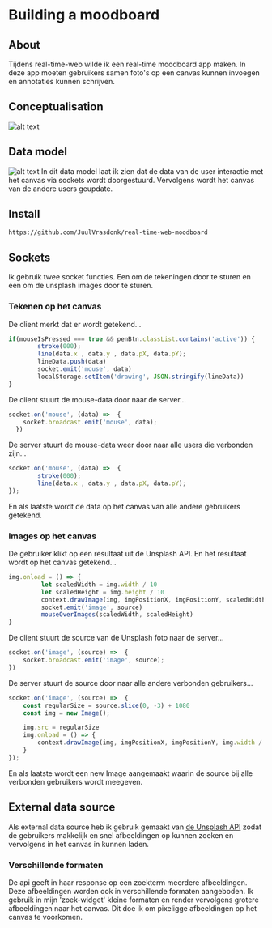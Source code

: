 # Building a moodboard

## About
Tijdens real-time-web wilde ik een real-time moodboard app maken. In deze app moeten gebruikers samen foto's op een canvas kunnen invoegen en annotaties kunnen schrijven.

## Conceptualisation
![alt text](https://github.com/JuulVrasdonk/real-time-web-moodboard/blob/main/public/assets/Conceptualisation.jpg)

## Data model
![alt text](https://github.com/JuulVrasdonk/real-time-web-moodboard/blob/main/public/assets/data-model.png)
In dit data model laat ik zien dat de data van de user interactie met het canvas via sockets wordt doorgestuurd. Vervolgens wordt het canvas van de andere users geupdate. 

## Install
```
https://github.com/JuulVrasdonk/real-time-web-moodboard
```

## Sockets
Ik gebruik twee socket functies. Een om de tekeningen door te sturen en een om de unsplash images door te sturen. 

### Tekenen op het canvas
De client merkt dat er wordt getekend...
```js
if(mouseIsPressed === true && penBtn.classList.contains('active')) {
        stroke(000);
        line(data.x , data.y , data.pX, data.pY);
        lineData.push(data)
        socket.emit('mouse', data)
        localStorage.setItem('drawing', JSON.stringify(lineData))
}
```
De client stuurt de mouse-data door naar de server...

```js
socket.on('mouse', (data) =>  {
    socket.broadcast.emit('mouse', data);
  })
```
De server stuurt de mouse-data weer door naar alle users die verbonden zijn...
```js
socket.on('mouse', (data) =>  {
        stroke(000);
        line(data.x , data.y , data.pX, data.pY);
});
```
En als laatste wordt de data op het canvas van alle andere gebruikers getekend.

### Images op het canvas
De gebruiker klikt op een resultaat uit de Unsplash API. En het resultaat wordt op het canvas getekend...
```js
img.onload = () => {
         let scaledWidth = img.width / 10
         let scaledHeight = img.height / 10
         context.drawImage(img, imgPositionX, imgPositionY, scaledWidth, scaledHeight)
         socket.emit('image', source)
         mouseOverImages(scaledWidth, scaledHeight)
}
```
De client stuurt de source van de Unsplash foto naar de server...
```js
socket.on('image', (source) =>  {
    socket.broadcast.emit('image', source);
})
```
De server stuurt de source door naar alle andere verbonden gebruikers...
```js
socket.on('image', (source) =>  {
    const regularSize = source.slice(0, -3) + 1080
    const img = new Image();

    img.src = regularSize
    img.onload = () => {
        context.drawImage(img, imgPositionX, imgPositionY, img.width / 10, img.height / 10)
    }
});
```
En als laatste wordt een new Image aangemaakt waarin de source bij alle verbonden gebruikers wordt meegeven.


## External data source
Als external data source heb ik gebruik gemaakt van [de Unsplash API](https://unsplash.com/developers) zodat de gebruikers makkelijk en snel afbeeldingen op kunnen zoeken en vervolgens in het canvas in kunnen laden. 

### Verschillende formaten 
De api geeft in haar response op een zoekterm meerdere afbeeldingen. Deze afbeeldingen worden ook in verschillende formaten aangeboden. Ik gebruik in mijn 'zoek-widget' kleine formaten en render vervolgens grotere afbeeldingen naar het canvas. Dit doe ik om pixeligge afbeeldingen op het canvas te voorkomen. 






